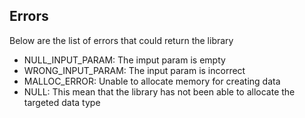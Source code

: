 ## Errors

Below are the list of errors that could return the library

- NULL_INPUT_PARAM: The imput param is empty
- WRONG_INPUT_PARAM: The input param is incorrect
- MALLOC_ERROR: Unable to allocate memory for creating data
- NULL: This mean that the library has not been able to allocate the targeted data type
